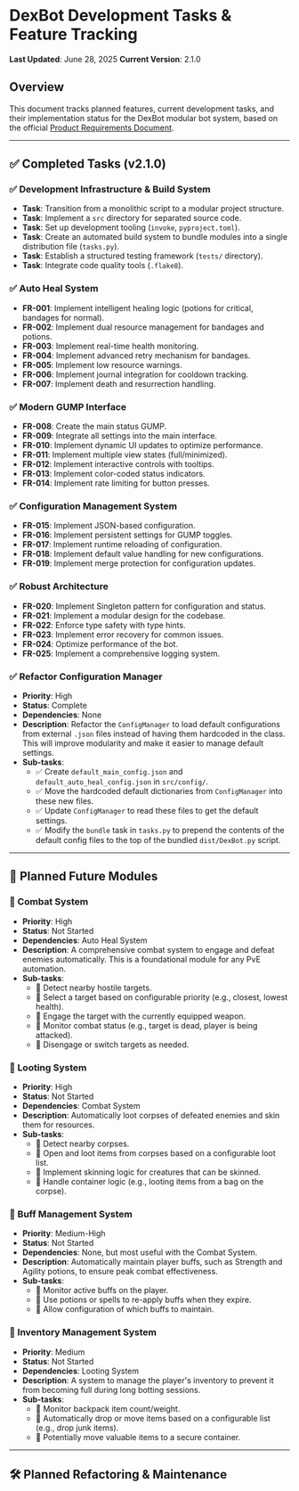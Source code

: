 # DexBot Development Tasks & Feature Tracking

**Last Updated**: June 28, 2025
**Current Version**: 2.1.0

## Overview
This document tracks planned features, current development tasks, and their implementation status for the DexBot modular bot system, based on the official [Product Requirements Document](DexBot_PRD.md).

---

## ✅ Completed Tasks (v2.1.0)

### ✅ Development Infrastructure & Build System
- **Task**: Transition from a monolithic script to a modular project structure.
- **Task**: Implement a `src` directory for separated source code.
- **Task**: Set up development tooling (`invoke`, `pyproject.toml`).
- **Task**: Create an automated build system to bundle modules into a single distribution file (`tasks.py`).
- **Task**: Establish a structured testing framework (`tests/` directory).
- **Task**: Integrate code quality tools (`.flake8`).

### ✅ Auto Heal System
- **FR-001**: Implement intelligent healing logic (potions for critical, bandages for normal).
- **FR-002**: Implement dual resource management for bandages and potions.
- **FR-003**: Implement real-time health monitoring.
- **FR-004**: Implement advanced retry mechanism for bandages.
- **FR-005**: Implement low resource warnings.
- **FR-006**: Implement journal integration for cooldown tracking.
- **FR-007**: Implement death and resurrection handling.

### ✅ Modern GUMP Interface
- **FR-008**: Create the main status GUMP.
- **FR-009**: Integrate all settings into the main interface.
- **FR-010**: Implement dynamic UI updates to optimize performance.
- **FR-011**: Implement multiple view states (full/minimized).
- **FR-012**: Implement interactive controls with tooltips.
- **FR-013**: Implement color-coded status indicators.
- **FR-014**: Implement rate limiting for button presses.

### ✅ Configuration Management System
- **FR-015**: Implement JSON-based configuration.
- **FR-016**: Implement persistent settings for GUMP toggles.
- **FR-017**: Implement runtime reloading of configuration.
- **FR-018**: Implement default value handling for new configurations.
- **FR-019**: Implement merge protection for configuration updates.

### ✅ Robust Architecture
- **FR-020**: Implement Singleton pattern for configuration and status.
- **FR-021**: Implement a modular design for the codebase.
- **FR-022**: Enforce type safety with type hints.
- **FR-023**: Implement error recovery for common issues.
- **FR-024**: Optimize performance of the bot.
- **FR-025**: Implement a comprehensive logging system.

### ✅ Refactor Configuration Manager
- **Priority**: High
- **Status**: Complete
- **Dependencies**: None
- **Description**: Refactor the `ConfigManager` to load default configurations from external `.json` files instead of having them hardcoded in the class. This will improve modularity and make it easier to manage default settings.
- **Sub-tasks**:
  - ✅ Create `default_main_config.json` and `default_auto_heal_config.json` in `src/config/`.
  - ✅ Move the hardcoded default dictionaries from `ConfigManager` into these new files.
  - ✅ Update `ConfigManager` to read these files to get the default settings.
  - ✅ Modify the `bundle` task in `tasks.py` to prepend the contents of the default config files to the top of the bundled `dist/DexBot.py` script.

---

## 🔄 Planned Future Modules

### 🔲 Combat System
- **Priority**: High
- **Status**: Not Started
- **Dependencies**: Auto Heal System
- **Description**: A comprehensive combat system to engage and defeat enemies automatically. This is a foundational module for any PvE automation.
- **Sub-tasks**:
  - 🔲 Detect nearby hostile targets.
  - 🔲 Select a target based on configurable priority (e.g., closest, lowest health).
  - 🔲 Engage the target with the currently equipped weapon.
  - 🔲 Monitor combat status (e.g., target is dead, player is being attacked).
  - 🔲 Disengage or switch targets as needed.

### 🔲 Looting System
- **Priority**: High
- **Status**: Not Started
- **Dependencies**: Combat System
- **Description**: Automatically loot corpses of defeated enemies and skin them for resources.
- **Sub-tasks**:
  - 🔲 Detect nearby corpses.
  - 🔲 Open and loot items from corpses based on a configurable loot list.
  - 🔲 Implement skinning logic for creatures that can be skinned.
  - 🔲 Handle container logic (e.g., looting items from a bag on the corpse).

### 🔲 Buff Management System
- **Priority**: Medium-High
- **Status**: Not Started
- **Dependencies**: None, but most useful with the Combat System.
- **Description**: Automatically maintain player buffs, such as Strength and Agility potions, to ensure peak combat effectiveness.
- **Sub-tasks**:
  - 🔲 Monitor active buffs on the player.
  - 🔲 Use potions or spells to re-apply buffs when they expire.
  - 🔲 Allow configuration of which buffs to maintain.

### 🔲 Inventory Management System
- **Priority**: Medium
- **Status**: Not Started
- **Dependencies**: Looting System
- **Description**: A system to manage the player's inventory to prevent it from becoming full during long botting sessions.
- **Sub-tasks**:
  - 🔲 Monitor backpack item count/weight.
  - 🔲 Automatically drop or move items based on a configurable list (e.g., drop junk items).
  - 🔲 Potentially move valuable items to a secure container.

---

## 🛠️ Planned Refactoring & Maintenance
